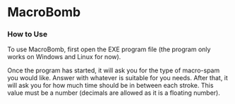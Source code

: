 # MacroBomb

### How to Use
To use MacroBomb, first open the EXE program file (the program only works on Windows and Linux for now).

Once the program has started, it will ask you for the type of macro-spam you would like.  Answer with whatever is suitable for you needs.
After that, it will ask you for how much time should be in between each stroke.  This value must be a number (decimals are allowed as it is a floating number).

